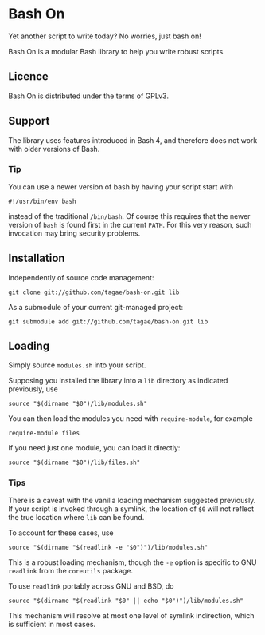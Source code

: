 Bash On
=======

Yet another script to write today? No worries, just bash on!

Bash On is a modular Bash library to help you write robust scripts.

Licence
-------

Bash On is distributed under the terms of GPLv3.

Support
-------

The library uses features introduced in Bash 4, and therefore does not
work with older versions of Bash.

### Tip

You can use a newer version of bash by having your script start with

    #!/usr/bin/env bash

instead of the traditional `/bin/bash`. Of course this requires that
the newer version of `bash` is found first in the current `PATH`.  For
this very reason, such invocation may bring security problems.

Installation
------------

Independently of source code management:

    git clone git://github.com/tagae/bash-on.git lib

As a submodule of your current git-managed project:

    git submodule add git://github.com/tagae/bash-on.git lib

Loading
-------

Simply source `modules.sh` into your script.

Supposing you installed the library into a `lib` directory as
indicated previously, use

    source "$(dirname "$0")/lib/modules.sh"

You can then load the modules you need with `require-module`, for
example

    require-module files

If you need just one module, you can load it directly:

    source "$(dirname "$0")/lib/files.sh"

### Tips

There is a caveat with the vanilla loading mechanism suggested
previously. If your script is invoked through a symlink, the location
of `$0` will not reflect the true location where `lib` can be found.

To account for these cases, use

    source "$(dirname "$(readlink -e "$0")")/lib/modules.sh"

This is a robust loading mechanism, though the `-e` option is specific
to GNU `readlink` from the `coreutils` package.

To use `readlink` portably across GNU and BSD, do

    source "$(dirname "$(readlink "$0" || echo "$0")")/lib/modules.sh"

This mechanism will resolve at most one level of symlink indirection,
which is sufficient in most cases.
